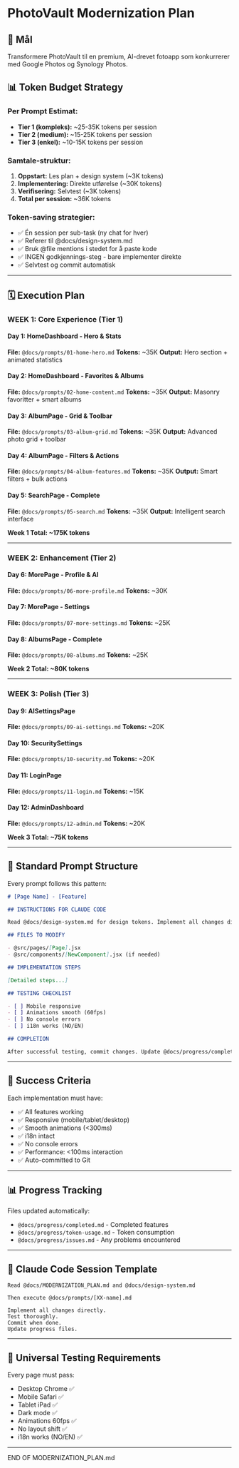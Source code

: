 # PhotoVault Modernization Plan

## 🎯 Mål

Transformere PhotoVault til en premium, AI-drevet fotoapp som konkurrerer med Google Photos og Synology Photos.

## 📊 Token Budget Strategy

### Per Prompt Estimat:

- **Tier 1 (kompleks):** ~25-35K tokens per session
- **Tier 2 (medium):** ~15-25K tokens per session
- **Tier 3 (enkel):** ~10-15K tokens per session

### Samtale-struktur:

1. **Oppstart:** Les plan + design system (~3K tokens)
2. **Implementering:** Direkte utførelse (~30K tokens)
3. **Verifisering:** Selvtest (~3K tokens)
4. **Total per session:** ~36K tokens

### Token-saving strategier:

- ✅ Én session per sub-task (ny chat for hver)
- ✅ Referer til @docs/design-system.md
- ✅ Bruk @file mentions i stedet for å paste kode
- ✅ INGEN godkjennings-steg - bare implementer direkte
- ✅ Selvtest og commit automatisk

---

## 🗓️ Execution Plan

### WEEK 1: Core Experience (Tier 1)

#### Day 1: HomeDashboard - Hero & Stats

**File:** `@docs/prompts/01-home-hero.md` **Tokens:** ~35K **Output:** Hero section + animated statistics

#### Day 2: HomeDashboard - Favorites & Albums

**File:** `@docs/prompts/02-home-content.md` **Tokens:** ~35K **Output:** Masonry favoritter + smart albums

#### Day 3: AlbumPage - Grid & Toolbar

**File:** `@docs/prompts/03-album-grid.md` **Tokens:** ~35K **Output:** Advanced photo grid + toolbar

#### Day 4: AlbumPage - Filters & Actions

**File:** `@docs/prompts/04-album-features.md` **Tokens:** ~35K **Output:** Smart filters + bulk actions

#### Day 5: SearchPage - Complete

**File:** `@docs/prompts/05-search.md` **Tokens:** ~35K **Output:** Intelligent search interface

**Week 1 Total: ~175K tokens**

---

### WEEK 2: Enhancement (Tier 2)

#### Day 6: MorePage - Profile & AI

**File:** `@docs/prompts/06-more-profile.md` **Tokens:** ~30K

#### Day 7: MorePage - Settings

**File:** `@docs/prompts/07-more-settings.md` **Tokens:** ~25K

#### Day 8: AlbumsPage - Complete

**File:** `@docs/prompts/08-albums.md` **Tokens:** ~25K

**Week 2 Total: ~80K tokens**

---

### WEEK 3: Polish (Tier 3)

#### Day 9: AISettingsPage

**File:** `@docs/prompts/09-ai-settings.md` **Tokens:** ~20K

#### Day 10: SecuritySettings

**File:** `@docs/prompts/10-security.md` **Tokens:** ~20K

#### Day 11: LoginPage

**File:** `@docs/prompts/11-login.md` **Tokens:** ~15K

#### Day 12: AdminDashboard

**File:** `@docs/prompts/12-admin.md` **Tokens:** ~20K

**Week 3 Total: ~75K tokens**

---

## 📝 Standard Prompt Structure

Every prompt follows this pattern:

```markdown
# [Page Name] - [Feature]

## INSTRUCTIONS FOR CLAUDE CODE

Read @docs/design-system.md for design tokens. Implement all changes directly - no approval needed. Test your changes before finishing. Commit with message: "feat: [description]"

## FILES TO MODIFY

- @src/pages/[Page].jsx
- @src/components/[NewComponent].jsx (if needed)

## IMPLEMENTATION STEPS

[Detailed steps...]

## TESTING CHECKLIST

- [ ] Mobile responsive
- [ ] Animations smooth (60fps)
- [ ] No console errors
- [ ] i18n works (NO/EN)

## COMPLETION

After successful testing, commit changes. Update @docs/progress/completed.md Log tokens in @docs/progress/token-usage.md
```

---

## 🎯 Success Criteria

Each implementation must have:

- ✅ All features working
- ✅ Responsive (mobile/tablet/desktop)
- ✅ Smooth animations (<300ms)
- ✅ i18n intact
- ✅ No console errors
- ✅ Performance: <100ms interaction
- ✅ Auto-committed to Git

---

## 📊 Progress Tracking

Files updated automatically:

- `@docs/progress/completed.md` - Completed features
- `@docs/progress/token-usage.md` - Token consumption
- `@docs/progress/issues.md` - Any problems encountered

---

## 🔄 Claude Code Session Template

```
Read @docs/MODERNIZATION_PLAN.md and @docs/design-system.md

Then execute @docs/prompts/[XX-name].md

Implement all changes directly.
Test thoroughly.
Commit when done.
Update progress files.
```

---

## 📱 Universal Testing Requirements

Every page must pass:

- Desktop Chrome ✅
- Mobile Safari ✅
- Tablet iPad ✅
- Dark mode ✅
- Animations 60fps ✅
- No layout shift ✅
- i18n works (NO/EN) ✅

---

END OF MODERNIZATION_PLAN.md
